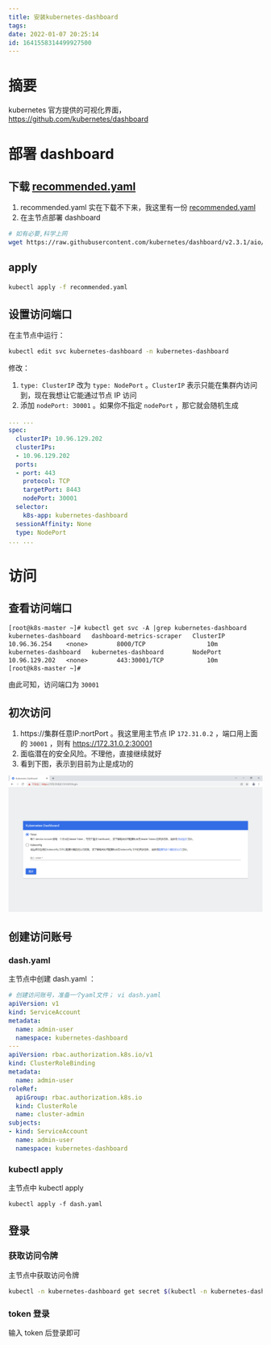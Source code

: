 ```yaml
---
title: 安装kubernetes-dashboard
tags: 
date: 2022-01-07 20:25:14
id: 1641558314499927500
---
```

# 摘要

kubernetes 官方提供的可视化界面，https://github.com/kubernetes/dashboard 

# 部署 dashboard 

## 下载  [recommended.yaml](assets/data/recommended.yaml) 

1. recommended.yaml 实在下载不下来，我这里有一份  [recommended.yaml](assets/data/recommended.yaml) 
2. 在主节点部署 dashboard 

```sh
# 如有必要,科学上网
wget https://raw.githubusercontent.com/kubernetes/dashboard/v2.3.1/aio/deploy/recommended.yaml

```

## apply

```sh
kubectl apply -f recommended.yaml
```

## 设置访问端口

在主节点中运行：

```sh
kubectl edit svc kubernetes-dashboard -n kubernetes-dashboard
```

修改：

1.  `type: ClusterIP`  改为 `type: NodePort` 。`ClusterIP` 表示只能在集群内访问到，现在我想让它能通过节点 IP 访问
2. 添加 `nodePort: 30001` 。如果你不指定 `nodePort` ，那它就会随机生成

```yaml
... ...
spec:
  clusterIP: 10.96.129.202
  clusterIPs:
  - 10.96.129.202
  ports:
  - port: 443
    protocol: TCP
    targetPort: 8443
    nodePort: 30001
  selector:
    k8s-app: kubernetes-dashboard
  sessionAffinity: None
  type: NodePort
... ...
```

# 访问

## 查看访问端口

```
[root@k8s-master ~]# kubectl get svc -A |grep kubernetes-dashboard
kubernetes-dashboard   dashboard-metrics-scraper   ClusterIP   10.96.36.254    <none>        8000/TCP                 10m
kubernetes-dashboard   kubernetes-dashboard        NodePort    10.96.129.202   <none>        443:30001/TCP            10m
[root@k8s-master ~]#
```

由此可知，访问端口为 `30001` 

## 初次访问

1.  https://集群任意IP:nortPort 。我这里用主节点 IP `172.31.0.2` ，端口用上面的 `30001` ，则有  https://172.31.0.2:30001
2.  面临潜在的安全风险。不理他，直接继续就好
3.  看到下图，表示到目前为止是成功的

![image-20220104014153882](assets/images/image-20220104014153882.png)

## 创建访问账号

### dash.yaml

主节点中创建 dash.yaml ：

```yaml
# 创建访问账号，准备一个yaml文件； vi dash.yaml
apiVersion: v1
kind: ServiceAccount
metadata:
  name: admin-user
  namespace: kubernetes-dashboard
---
apiVersion: rbac.authorization.k8s.io/v1
kind: ClusterRoleBinding
metadata:
  name: admin-user
roleRef:
  apiGroup: rbac.authorization.k8s.io
  kind: ClusterRole
  name: cluster-admin
subjects:
- kind: ServiceAccount
  name: admin-user
  namespace: kubernetes-dashboard
```

### kubectl apply

主节点中 kubectl apply 

```
kubectl apply -f dash.yaml
```

## 登录

### 获取访问令牌

主节点中获取访问令牌

```sh
kubectl -n kubernetes-dashboard get secret $(kubectl -n kubernetes-dashboard get sa/admin-user -o jsonpath="{.secrets[0].name}") -o go-template="{{.data.token | base64decode}}"
```

### token 登录

输入 token 后登录即可
